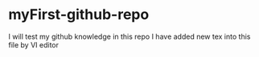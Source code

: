 # myFirst-github-repo
I will test my github knowledge in this repo
I have added new tex into this file by VI editor
